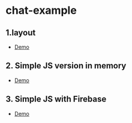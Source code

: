 # chat-example

## 1.layout
* [Demo](https://qgp9.github.io/chat-example/1.layout/index.html)

## 2. Simple JS version in memory
* [Demo](https://qgp9.github.io/chat-example/2.simple-js/)

## 3. Simple JS with Firebase
* [Demo](https://qgp9.github.io/chat-example/3.simple-js-with-firebase/public/)
